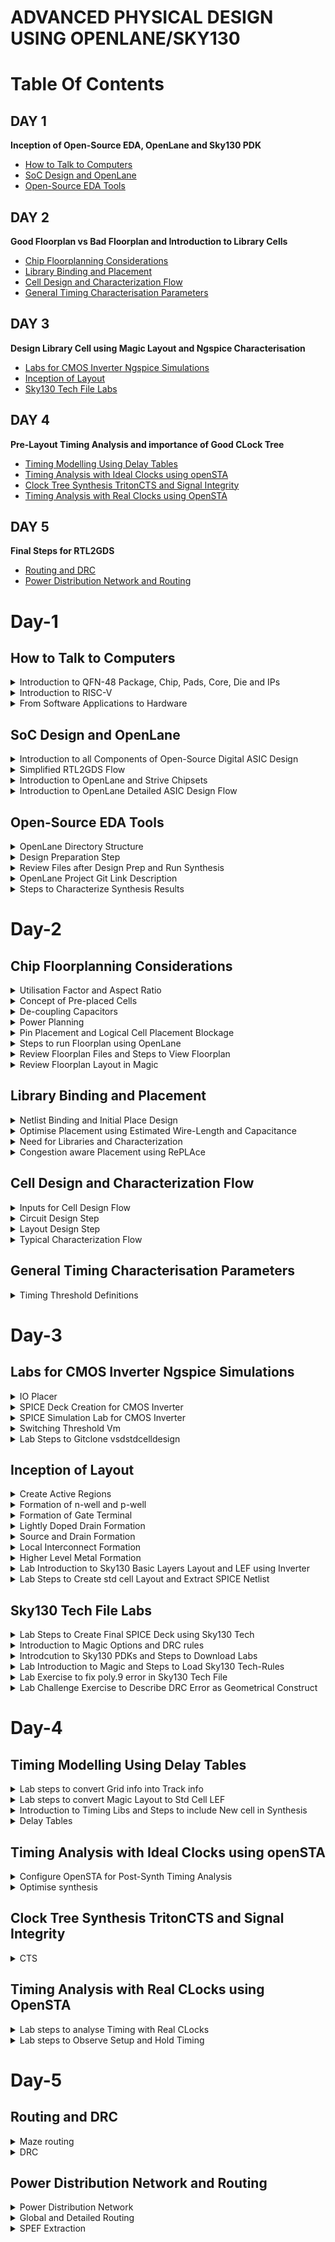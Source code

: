 # ADVANCED PHYSICAL DESIGN USING OPENLANE/SKY130
# Table Of Contents
## DAY 1
**Inception of Open-Source EDA, OpenLane and Sky130 PDK**
+ [How to Talk to Computers](#how-to-talk-to-computers)
+ [SoC Design and OpenLane](#soc-design-and-openlane)
+ [Open-Source EDA Tools](#open-source-eda-tools)
  
## DAY 2
**Good Floorplan vs Bad Floorplan and Introduction to Library Cells**
+ [Chip Floorplanning Considerations](#chip-floorplanning-considerations)
+ [Library Binding and Placement](#library-binding-and-placement)
+ [Cell Design and Characterization Flow](#cell-design-and-characterization-flow)
+ [General Timing Characterisation Parameters](#general-timing-characterisation-parameters)

## DAY 3
**Design Library Cell using Magic Layout and Ngspice Characterisation**
+ [Labs for CMOS Inverter Ngspice Simulations](#labs-for-cmos-inverter-ngspice-simulations)
+ [Inception of Layout](#inception-of-layout)
+ [Sky130 Tech File Labs](#sky130-tech-file-labs)
  
## DAY 4
**Pre-Layout Timing Analysis and importance of Good CLock Tree**
+ [Timing Modelling Using Delay Tables](timing-modelling-using-delay-tables)
+ [Timing Analysis with Ideal Clocks using openSTA](#timing-analysis-with-ideal-clocks-using-opensta)
+ [Clock Tree Synthesis TritonCTS and Signal Integrity](#clock-tree-synthesis-tritoncts-and-signal-integrity)
+ [Timing Analysis with Real Clocks using OpenSTA](#timing-analysis-with-real-clocks-using-opensta)

## DAY 5
**Final Steps for RTL2GDS**
+ [Routing and DRC](#routing-and-drc)
+ [Power Distribution Network and Routing](#power-distribution-network-and-routing)

# Day-1
## How to Talk to Computers
<details>
<summary> Introduction to QFN-48 Package, Chip, Pads, Core, Die and IPs </summary>  

**Arduino Board**
+ An Arduino board is a microcontroller-based development platform that allows you to create and prototype a wide range of electronics projects.
<p align='center'>

  ![image](https://github.com/KushalR17/pes_pd/assets/142383052/1c0e7e3d-90f0-42e3-9fc9-0c2d4ecb4f1e)

</p>
<p align="center">
  Fig 1. Typical Design of Arduino Board
</p>

**QFN-48 Package**
+ QFN-48 stands for **Quad Flat No-Leads 48**, which is a type of surface-mount integrated circuit (IC) package.
+ QFN packages are commonly used in electronics to house integrated circuits, microcontrollers, and other semiconductor devices.
+ The **48** in QFN-48 refers to the number of pins or leads on the package.
<p align="center">

![image](https://github.com/KushalR17/pes_pd/assets/142383052/08e39536-60d6-478f-8aac-864e1fe28f05)

</p>
<p align="center">
  Fig 2. QFN-48 Package
</p>

**Chip**
+ In electronics and technology, a **chip** typically refers to a semiconductor device, which is a small piece of silicon that contains integrated circuits.
+ These chips can be microprocessors, memory chips, sensors, or other electronic components. For example, a microprocessor chip is the **brain** of a computer.

<p align="center">

  
![image](https://github.com/KushalR17/pes_pd/assets/142383052/2c806a74-5f78-4601-a197-ea3556e61aa8)

</p>
<p align="center">
  Fig 3. Chip
</p>

**Pads**
+ They refer to the areas on the chip's surface where electrical connections can be made.
+ These pads are typically metalized areas with a specific pattern that allows for the attachment of wires, leads, or other components to create electrical connections.
+ Pads serve as the interface between the internal circuitry of the chip and the external world, such as a printed circuit board (PCB) or other devices.

**Die**
+ It refers to a small, usually rectangular, piece of a semiconductor wafer that contains a single integrated circuit (IC) or microchip.
+ During the manufacturing process, multiple ICs are fabricated on a single semiconductor wafer, and each individual IC is referred to as a "die."
+ After manufacturing, these dies are typically cut from the wafer and then packaged into separate integrated circuits for use in electronic devices.

**Core**
+ It refers to a processing unit within the chip that can independently execute instructions and perform computations.
+ These cores are often referred to as **CPU cores**.
+  A chip may contain one or multiple CPU cores, each capable of running its own set of instructions and performing tasks concurrently.
+  The presence of multiple cores on a single chip is known as **multi-core processing**.

<p align="center">
 
  ![kus](https://github.com/KushalR17/pes_pd/assets/142383052/aacb4f53-6afe-496b-b04e-3f6ba8329a0b)

</p>
<p align="center">
  Fig 4. Sample RISC-V SoC
</p>

**IPs**
+ It stands for **Intellectual Property** or **IP blocks**.
+ These are pre-designed and pre-verified functional blocks or components that are often licensed or acquired from third-party companies and integrated into a chip's design.
+ IPs help semiconductor companies save time and resources by incorporating well-tested and specialized functionality into their chips, rather than designing everything from scratch.

**Foundry**
+ It refers to a specialized manufacturing facility that produces semiconductor devices, integrated circuits (ICs), and other microelectronic components on behalf of other companies.
+ These facilities are also commonly known as semiconductor fabrication plants or fabs.

**Macros**
+ They refer to pre-designed and pre-verified blocks of logic or functional circuits that are often used for specific tasks within a chip's design.
+ Macros are similar to Intellectual Property (IP) blocks but are typically larger and more complex.
+ They are used to provide standardized, reusable, and well-optimized functionality within a chip.

</details>

<details>
<summary> Introduction to RISC-V </summary> 

**ISA (Instruction Set Architecture)**
+ ISA defines the interface between a computer's hardware and its software, specifically how the processor and its components interact with the software instructions that drive the execution of tasks.

**RISC-V (Reduced Instruction Set Computing - Five)**
+ It is an open-source Instruction Set Architecture (ISA) that has gained significant attention and adoption in the world of computer architecture and semiconductor design.
+ RISC architectures simplify the instruction set by focusing on a smaller set of instructions, each of which can be executed in a single clock cycle. This approach usually leads to faster execution of individual instructions. 

<p align="center">

  ![image](https://github.com/KushalR17/pes_pd/assets/142383052/a133c1a5-759e-4eb4-8a50-b3d67043fdd5)

</p>
<p align="center">
  Fig 5. Design Flow
</p>
</details>

<details>
<summary> From Software Applications to Hardware </summary>  

1. **Apps:** Application software, often referred to simply as **applications** or **apps**, is a type of computer software that is designed to perform specific tasks or functions for end-users.
2. **System software:** System software refers to a category of computer software that acts as an intermediary between the hardware components of a computer system and the user-facing application software. It provides essential services, manages hardware resources, and enables the execution of application programs. System software plays a critical role in maintaining the overall functionality, security, and performance of a computer system.'
3. **Operating System:** The operating system is a fundamental piece of software that manages hardware resources and provides various services for both users and application programs. It controls tasks such as memory management, process scheduling, file system management, and user interface interaction. Examples of operating systems include Microsoft Windows, macOS, Linux, and Android.
4. **Compiler:** A compiler is a type of software tool that translates high-level programming code written by developers into assembly-level language.
5. **Assembler:** An assembler is a software tool that translates assembly language code into machine code or binary code that can be directly executed by a computer's processor.
6. **RTL:** RTL serves as an abstraction level in the design process that represents the behavior of a digital circuit in terms of registers and the operations that transfer data between them.
7. **Hardware:** Hardware refers to the physical components of a computer system or any electronic device. It encompasses all the tangible parts that make up a computing or electronic device and enable it to perform various tasks.

</details>

## SoC Design and OpenLane
<details>
<summary> Introduction to all Components of Open-Source Digital ASIC Design </summary>  

**PDK**
+ It stands for **Process Design Kit**.
+  It is a collection of files, models, documentation, and tools that are provided by semiconductor foundries to assist integrated circuit (IC) designers in creating and verifying their designs for a specific semiconductor manufacturing process.
+  PDKs are essential for the design and development of semiconductor chips because they provide the necessary information and resources for designers to create circuits that are compatible with the foundry's fabrication process.

**EDA Tools**
+ EDA (Electronic Design Automation) tools are a set of software applications and tools used by electronics engineers and integrated circuit (IC) designers to design, simulate, verify, and analyze electronic circuits and systems.
+ These tools are essential for designing complex electronic devices, ranging from simple integrated circuits to advanced microprocessors and systems-on-chip (SoCs).
<p align="center">

  ![image](https://github.com/KushalR17/pes_pd/assets/142383052/30e72250-326b-441e-8343-e065cf671534)

</p>

**130nm**
+ It refers to a semiconductor manufacturing process technology node, which represents the minimum feature size or transistor gate length in that technology.
+ In semiconductor manufacturing, the feature size is a critical metric because it determines the size and performance characteristics of the transistors and other components that make up integrated circuits (ICs).

</details>

<details>
<summary> Simplified RTL2GDS Flow </summary>

**RTL to GDSII**
<p align="center">

  ![image](https://github.com/KushalR17/pes_pd/assets/142383052/aea3f8af-2dc9-4381-b9a4-4fb0c97828b9)

</p>
<p align="center">
  Fig 1. Simplified RTL to GDS FLow
</p>

+ **Synthesis**
  -  It refers to the process of converting a high-level hardware description into a gate-level representation that can be implemented on a specific hardware technology or semiconductor manufacturing process.
 
+ **Floor and Power Planning**
  - **Chip floor planning** is the process of partitioning the chip die between different system building blocks and place the I/O pads.
  - **Macro floor planning**, also known as block-level floor planning, is a specific aspect of chip floor planning that focuses on the arrangement and organization of large functional blocks or macros within an integrated circuit (IC) design. 
  - **Power planning** also known as power distribution network (PDN) design, focuses on the distribution and management of power and ground connections within the chip. It ensures that all components receive stable power supplies and that power is efficiently distributed throughout the chip.
 
+ **Placment**
  - It refers to the process of determining the physical locations of individual components, such as logic gates, flip-flops, memory cells, and other elements, on the semiconductor die or chip.
  - **Global placement** involves determining approximate positions or locations for major functional blocks, macros, and components on the semiconductor die or chip.
  - **Detailed placement** also known as fine-grained placement, is a critical step in the physical design of integrated circuits (ICs) that follows global placement.
During the detailed placement phase, the positions of individual components, such as logic gates, flip-flops, and memory cells, are determined with high precision within the semiconductor die or chip.

+ **Clock Tree Synthesis**
  - It involves the generation and optimization of a hierarchical tree-like network of clock distribution that ensures synchronized clock signals are delivered efficiently to all flip-flops and other clocked elements within the chip.
  - The primary objectives of clock tree synthesis are to minimize clock skew, reduce clock routing congestion, and meet strict timing requirements.

+ **Routing**
  - It is responsible for establishing the electrical connections (wires or metal traces) that allow signals to flow between different parts of the chip.
  - **Global routing**, also known as channel routing, is the first phase of routing. It determines the general paths for wires that connect different components or blocks on the chip. Global routers aim to minimize the total wirelength while adhering to design rules and constraints.
  - Once the general paths are defined in global routing, detailed routing comes next.
  - **Detailed routing** focuses on individual nets (connections) and determines the specific paths and wires that connect the pins of components or gates. It also resolves any conflicts or overlaps between wires.

+ **Sign-Off**
  - It signifies the point at which a specific design step or aspect has been completed, reviewed, and verified to meet certain criteria or standards.
  - **Physical Verification** sign-off phase covers a range of physical design verification checks, including DRC, LVS, and other manufacturing-oriented checks. It ensures that the design is ready for manufacturing and fabrication.
  - **Timing verification** sign-off specifically focuses on verifying that the chip meets the required timing constraints, such as setup and hold times, clock-to-q delays, and maximum clock frequency. This involves detailed timing analysis and simulation to ensure that the design operates correctly at the specified clock frequencies.
</details>

<details>
<summary> Introduction to OpenLane and Strive Chipsets </summary>

+ **OpenLane**
  - OpenLANE is an opensource tool or flow used for opensource tape-outs.
  - The OpenLANE flow comprises a variety of tools such as Yosys, ABC, OpenSTA, Fault, OpenROAD app, Netgen and Magic which are used to harden chips and macros, i.e. generate final GDSII from the design RTL. The primary goal of OpenLANE is to produce clean GDSII with no human intervention.
  -  OpenLANE has been tuned to function for the Google-Skywater130 Opensource Process Design Kit.

+ **Strive Chipsets**
<p align="center">

  ![image](https://github.com/KushalR17/pes_pd/assets/142383052/e298e352-9ee8-497f-99c6-dafd88a75723)

</p>
<p align="center">
  Fig 2. Strive SoC Family
</p>

</details>

<details>
<summary> Introduction to OpenLane Detailed ASIC Design Flow </summary>


<p align="center">

</p>

<p align="center">
  Fig 3. OpenLane ASIC Flow
</p>

+ **OpenLane Regression Testing**
 - Regression testing in the context of OpenLane refers to the process of running a set of predefined test cases or scripts on the OpenLane design automation framework to ensure that recent changes or updates to the framework have not introduced new bugs or regressions.

+ **Design for Test(DFT)**
  - Scan Insertion
  - Automatic Test Pattern Generation(ATPG)
  - Test Patterns Compaction
  - Fault Coverage
  - Fault Simulation
  
+ **Physical Implementation** (automated PnR(Place and Route)) (OpenRoad)
  - Floor/Power Planning
  - End Decoupling Capacitors and Tap cells insertion
  - Placement : Global and Detailed
  - Post placmnet optimisation
  - Clock Tree synthesis
  - Routing : Global and Detailed

 + **Logic Equivalence Check** (yosys)
   - Everytime the netlist is modified, verification must be performed.
   - LEC is used to formally confirm that the function did not change after modifying the netlist.
  
+ **Dealing with antenna rules violations**
  - When a metal wire segment is fabricated, it can act as an antenna.
  - Reactive ion etching causes charge to accumulate on the wire.
  - Transistor gates can be damaged during fabrication.
  - Two solutions:
    + Bridging attaches a higher layer intermediary.
    + Add antenna diode cell to leak away charges.
  - We took a preventive approach:
    + Add a fake antenna diode next to every cell input after placement.
    + Run the antenna check(**Magic**) on the routed layout
    + If the checker reports a violation on the cell input pin, replace the fake diode cell by a real one.
   
+ **Static Timing Analysis**
  - Static Timing Analysis (STA) is a critical step in the design and verification of integrated circuits (ICs) and other digital systems.
  - It is used to ensure that a digital design meets its required timing constraints and operates correctly within a given clock frequency.
  - STA is performed during the physical design phase of chip development and is crucial for assessing and optimizing the performance and reliability of digital systems.
 
+ **Physical Verification**
  - **LVS (Layout vs Schematic)** is a process that ensures that the physical layout of a chip or circuit matches its intended logical or schematic representation.
  - **DRC (Design Rules Checking)** is a process that ensures that the layout of a chip or circuit adheres to the specific design rules and constraints defined by the semiconductor manufacturing process. 
  - **Magic** is used for design rules checking and SPICE extraction from Layout.
  - **Magic** and **Netgen** are used for LVS

</details>

## Open-Source EDA Tools
<details>
<summary> OpenLane Directory Structure </summary>

+ PDK used in this workshop is Skywater 130nm PDK and OpenLane is built around this PDK.
<p align="center">'

  ![image](https://github.com/KushalR17/pes_pd/assets/142383052/9fcb8945-bdde-424b-9647-2ee7b970593d)

</p>
<p align="center">
  Fig 1.
</p>

+ **skywater-pdk** contains all the PDK related files.
+ **open_pdks** contains all the scripts and files that convert these foundry level PDKS to be compatible with the open-source EDA tools
+ **sky130A** is made compatible with our open-source environment.

<p align="center">

  ![image](https://github.com/KushalR17/pes_pd/assets/142383052/94356872-5afe-4877-b5d5-55ab46f0100b)

</p>
<p align="center">
  Fig 2.
</p>

+ **libs.ref** seems specific to technology.
+ **libs.tech** seems specific to the tool.

<p align="center">

  ![image](https://github.com/KushalR17/pes_pd/assets/142383052/4158a23b-56b9-400b-8010-f4f750e1524f)

</p>
<p align="center">
  Fig 3.
</p>

+ **sky130_fd_sc_hd** has all the technology files.
</details>

<details>
<summary> Design Preparation Step </summary>

+ To invoke OpenLane

<p align="center">

  ![image](https://github.com/KushalR17/pes_pd/assets/142383052/a37b2c5d-b782-4085-b000-f401ed60296b)

</p>
<p align="center">
  Fig 4.
</p>

+ Under **Designs** folder, we are going to use **picorv32a**.
+ **src** files contains verilog and sdc file.
<p align="center">

  ![image](https://github.com/KushalR17/pes_pd/assets/142383052/8ee769de-7b78-49ee-943c-dd6d2c77b578)

</p>
<p align="center">
  Fig 5.
</p>

+ `less config.tcl`

<p align="center">

  ![image](https://github.com/KushalR17/pes_pd/assets/142383052/3cbaa2b6-1f6f-47f8-8c70-8005efea9c7d)

</p>
<p align="center">
Fig 6.
</p>

+ We are going to prepare the design.
+ `prep -design picorv32a`.
<p align="center">

  ![image](https://github.com/KushalR17/pes_pd/assets/142383052/4064f927-865d-4b57-ad1c-713fa5c47cf4)

</p>
<p align="center">
  Fig 7.
</p>
</details>

<details>
<summary> Review Files after Design Prep and Run Synthesis </summary>

<p align="center">

  ![image](https://github.com/KushalR17/pes_pd/assets/142383052/0e4b6b2d-9373-4024-968f-64ab5b3ba5b8)

</p>
<p align="center">
  Fig 8.
</p>

<p align="center">

  ![image](https://github.com/KushalR17/pes_pd/assets/142383052/4231df97-d912-4e2a-8b49-c97e2781cd8b)

</p>
<p align="center">
  Fig 9.
</p>

<p align="center">

  ![image](https://github.com/KushalR17/pes_pd/assets/142383052/f99fd36a-3e88-45c8-853b-3ad569b7db63)

</p>
<p align="center">
  Fig 10.
</p>

+ `%run_synthesis`

<p align="center">

  ![image](https://github.com/KushalR17/pes_pd/assets/142383052/04f2cfe7-61cc-4406-baed-9f589e005ea2)

</p>
<p align="center">
  Fig 11.
</p>

</details>

<details>
<summary> OpenLane Project Git Link Description </summary>  

+ To know more about openlane

https://github.com/efabless/openlane2

</details>

<details>
<summary> Steps to Characterize Synthesis Results </summary>

+ To calculate the clock ratio, we need
  - the number of D Flipflops = 1613
  - the number of cells = 14876
+ The clock ratio is dff/cells = 0.108
<p align="center">

  ![image](https://github.com/KushalR17/pes_pd/assets/142383052/1d982d90-182e-4ea9-8d24-17d96531ab3a)

</p>
<p align="center">
  Fig 12.
</p>

+ To view the synthesised netlist

`less picorv32a.synthesis.v`

<p align="center">

  ![image](https://github.com/KushalR17/pes_pd/assets/142383052/fb10339d-de96-46d0-a600-cfa6fe33b33b)

</p>
<p align="center">
  Fig 13.
</p>

+ To view the actual statistical synthesis report

`less 1-yosys_4.stat.rpt`
<p align="center">

  ![image](https://github.com/KushalR17/pes_pd/assets/142383052/f0f67798-d3f0-4387-846c-ba2a974fc0ce)

</p>
<p align="center">
  Fig 14.
</p>

</details>

# Day-2
## Chip Floorplanning Considerations
<details>
<summary> Utilisation Factor and Aspect Ratio </summary>

+ Begin with a netlist.
+ Convert the symbols into physical dimensions.
+ Calculate the area occupied by the netlist on a silicon wafer.
+ Place all the logical cells inside the core.
+ If all the logical cells occupy the complete area of the area, then the utilisation is 100%.
+ We can calculate the utilisation factor and the aspect ratio by the formulae given below:

<p align="center">

  ![image](https://github.com/KushalR17/pes_pd/assets/142383052/e55cecc2-a4a6-4b77-9412-022d4422b31e)

</p>
<p align="center">
  Fig 1. Formulae
</p>

</details>

<details>
<summary> Concept of Pre-placed Cells </summary>

+ Consider a combinational logic which is converted into netlist
<p align="center">

  ![image](https://github.com/KushalR17/pes_pd/assets/142383052/baccad09-23fb-4eb0-8b7b-129243b358d9)

</p>
<p align="center">
  Fig 2.
</p>

+ Cut the circuit into two parts and separate them out.
<p align="center">

  ![image](https://github.com/KushalR17/pes_pd/assets/142383052/ee0dda8f-5776-41af-9956-0683b59dfe33)

</p>
<p align="center">
  Fig 3.
</p>

+ Extend the IO pins
<p align="center">

  ![image](https://github.com/KushalR17/pes_pd/assets/142383052/cff3d747-4dfb-4980-b37b-ea867cbf0b95)

</p>
<p align="center">
  Fig 4.
</p>

+ Black box the boxes
<p align="center">

  ![image](https://github.com/KushalR17/pes_pd/assets/142383052/b775e86e-58b3-4c5a-ac7d-5da36d0d9315)

</p>
<p align="center">
  Fig 5.
</p>

+ Separate the black boxes as two different IPs or modules
<p align="center">

  ![image](https://github.com/KushalR17/pes_pd/assets/142383052/106e7f00-4a08-4df0-9797-f2a1f3a64121)

</p>
<p align="center">
  Fig 6.
</p>

+ The arrangement of these IPs in the chip is referred as **Floorplanning**.
+ These IPs/blocks have user-defined locations and hence are placed in the cell before automated placement-and-routing and are called as **pre-placed-cells**.
+ Automated placement and routing tools place the remaining logical cells in the design onto the chip.
</details>

<details>
<summary> De-coupling Capacitors </summary>  

+ Define locations for pre-placed cells.
+ Surround the cells with de-coupling capacitors.
+ Decoupling capacitors, also known as bypass capacitors or noise-reduction capacitors, are electronic components used in electronic circuits to stabilize and improve the performance of integrated circuits (ICs) and other semiconductor devices.
+ They are a vital part of circuit design, especially in digital and mixed-signal electronics.
+ When a circuit is powered, especially in digital circuits where there are rapid transitions between logic states, the current demand can change rapidly. Decoupling capacitors are placed close to the power pins of ICs, such as microcontrollers or processors, to counteract these rapid changes.

<p align="center">

  ![image](https://github.com/KushalR17/pes_pd/assets/142383052/fe600405-850a-4591-9ada-d8fc45da4f02)

<p align="center">
  Fig 7.
</p>

</details>

<details>
<summary> Power Planning </summary>  
+ Power planning refers to the process of strategically managing and distributing electrical power within a circuit or system to ensure reliable and efficient operation.
+ Effective power planning is essential in modern electronics to meet performance, power consumption, and thermal constraints. 

<p align="center">

  ![image](https://github.com/KushalR17/pes_pd/assets/142383052/2e7f047f-feeb-48e9-a557-de9e472aa7bf)

</p>
<p align="center">
  Fig 8.
</p>

</details>

<details>
<summary> Pin Placement and Logical Cell Placement Blockage </summary>

**Pin Placment**
+ Pin placement, also known as I/O (Input/Output) placement, is a crucial step in the physical design of an integrated circuit (IC).
+ It involves determining the locations and positions of input and output pins on the chip's package or die.
+ Proper pin placement is essential to ensure that the IC can interface with the external world effectively, meet performance requirements, and adhere to manufacturability constraints.

<p align="center">

  ![image](https://github.com/KushalR17/pes_pd/assets/142383052/44124330-19f7-41a7-8674-861325071cd1)

</p>
<p align="center">
  Fig 9. Circuit Example
</p>

<p align="center">

  ![image](https://github.com/KushalR17/pes_pd/assets/142383052/62376e58-47d5-4be9-a6a4-f4518d13e873)

</p>
<p align="center">
  Fig 10. Pin placement for the Circuit
</p>

**Logical Cell Placement Blockage**
+ Logical cell placement blockage, often referred to as blockage constraints or blockage regions, is a concept used in the physical design of integrated circuits (ICs).
+ Blockage constraints are used to restrict or reserve specific areas of the chip's layout for various purposes, such as accommodating specialized circuitry, ensuring signal integrity, or meeting manufacturing requirements.

<p align="center">

  ![image](https://github.com/KushalR17/pes_pd/assets/142383052/46400557-1a18-4627-b2a1-d1db190950b9)

</p>
<p align="center">
  Fig 11. Logical Cell Placement Blockage for the Circuit
</p>

</details>

<details>
<summary> Steps to run Floorplan using OpenLane </summary>

+ `less floorplan.tcl`
<p align="center">

  ![image](https://github.com/KushalR17/pes_pd/assets/142383052/b2e68ff8-dc36-40e8-88aa-59e1dfc65995)

</p>
<p align="center">
  Fig 12.
</p>

+ `less config.tcl`
<p align="center">

  ![image](https://github.com/KushalR17/pes_pd/assets/142383052/cb12d842-91fb-4c9d-9619-ff04aa24348d)

</p>
<p align="center">
  Fig 13.
</p>

+ `%run_floorplan`
<p align="center">

  ![image](https://github.com/KushalR17/pes_pd/assets/142383052/4b38a36e-9fbb-400b-9fa9-f074c5d969ca)

</p>
<p align="center">
  Fig 14.
</p>

</details>

<details>
<summary> Review Floorplan Files and Steps to View Floorplan </summary>

<p align="center">

  ![image](https://github.com/KushalR17/pes_pd/assets/142383052/20f2f581-b88a-4b90-bac2-4e7dd7da80a7)

</p>
<p align="center">
  Fig 15.
</p>

<p align="center">

  ![image](https://github.com/KushalR17/pes_pd/assets/142383052/8684bde6-69fb-4b97-80a2-c8279ac2fe90)

</p>
<p align="center">
  Fig 16.
</p>

<p align="center">

</p>
<p align="center">
  Fig 17.
</p>

<p align="center">

</p>
<p align="center">
  Fig 18.
</p>

</details>

<details>
<summary> Review Floorplan Layout in Magic </summary>
  
 `magic -T /home/vsduser/Desktop/work/tools/openlane_working_dir/pdks/sky130A/libs.tech/magic/sky130A.tech lef read ../../tmp/merged.lef def read picorv32a.floorplan.def &`

<p align="center">

  ![image](https://github.com/KushalR17/pes_pd/assets/142383052/2b5ba0f9-ac9a-40ff-ac2e-29c07cc60666)

</p>
<p align="center">
  Fig 19.
</p>

+ When viewed the horizontal metal layer
<p align="center">

  ![image](https://github.com/KushalR17/pes_pd/assets/142383052/649e0a80-cdce-4e7f-8451-482a32fe27d0)

</p>
<p align="center">
  Fig 20.
</p>

+ When viewed the vertical metal layer
<p align="center">

  ![image](https://github.com/KushalR17/pes_pd/assets/142383052/9e34f3d2-3bf0-4058-a078-5a5051a0e30a)

</p>
<p align="center">
  Fig 21.
</p>

</details>

## Library Binding and Placement
<details>
<summary> Netlist Binding and Initial Place Design </summary>

**Netlist Binding**
+ Netlist binding is a crucial step in the process of transforming a high-level design description into a representation that can be physically implemented on a chip or printed circuit board (PCB).
+ This step involves associating the logical components and connections described in the netlist with physical components, such as gates, flip-flops, and interconnections, that will be used in the actual implementation.

<p align="center">

  ![image](https://github.com/KushalR17/pes_pd/assets/142383052/d4c35a82-1990-42aa-a659-811b050f2908)

</p>
<p align="center">
  Fig 1.
</p>

</details>

<details>
<summary> Optimise Placement using Estimated Wire-Length and Capacitance </summary>

+ We need to estimate the wire length and capacitance, and based on that insert repeaters.

<p align="center">

  ![image](https://github.com/KushalR17/pes_pd/assets/142383052/efb51e8e-e69e-4c6c-b35d-19802cad473a)

</p>
<p align="center">
  Fig 2.
</p>

</details>

<details>
<summary> Need for Libraries and Characterization </summary>

**Library Characterisation**
+ Library characterization is the process of creating a comprehensive and accurate characterization model for a library of standard cells.
+ These standard cells serve as the fundamental building blocks for designing digital circuits.
+ The goal of library characterization is to provide designers with essential information about how these cells behave under various operating conditions, allowing for accurate timing analysis and optimization.

</details>

<details>
<summary> Congestion aware Placement using RePLAce </summary>

+ `%run_placement`
<p align="center">

  ![image](https://github.com/KushalR17/pes_pd/assets/142383052/48fa94a8-d34a-4ef5-a475-63b5d5c67733)

</p>
<p align="center">
  Fig 3.
</p>

+`magic -T /home/vsduser/Desktop/work/tools/openlane_working_dir/pdks/sky130A/libs.tech/magic/sky130A.tech lef read ../../tmp/merged.lef def read picorv32a.placement.def &`

<p align="center">

  ![image](https://github.com/KushalR17/pes_pd/assets/142383052/91586fa0-2a38-4818-9090-627fabc0ece2)

</p>
<p align="center">
Fig 4.
</p>

</details>

## Cell Design and Characterization Flow
<details>
<summary> Inputs for Cell Design Flow </summary> 

**Cell Design Flow**
<p align="center">

  ![image](https://github.com/KushalR17/pes_pd/assets/142383052/ce1c1239-9e3d-432a-ad17-7ce32ba2e795)

</p>
<p align="center">
  Fig 1.
</p>

**Inputs:**
+ PDKs (Process Design Kits):
- PDKs are essential resources provided by semiconductor foundries.
- They contain information about the fabrication process, including the available semiconductor technology, transistor models, and design rules.
- PDKs enable IC designers to create layouts and perform simulations that are compatible with the specific manufacturing process of the foundry.

+ DRC (Design Rule Checking) and LVS (Layout vs. Schematic) Rules:
- DRC rules are a set of guidelines that ensure that the physical layout of a chip adheres to the foundry's manufacturing process requirements.
- LVS rules ensure that the electrical characteristics of the layout match the intended schematic design.
- Both DRC and LVS checks are crucial for identifying and rectifying design errors and ensuring manufacturability and functionality.

+ SPICE Models:
- SPICE (Simulation Program with Integrated Circuit Emphasis) models are mathematical representations of electronic components (transistors, resistors, capacitors, etc.).
- They describe how these components behave electrically under different conditions.
- SPICE models are used for circuit simulation to analyze the performance of an IC design and predict its behavior.

+ Library:
- A library in IC design contains a collection of pre-designed, standardized components (e.g., logic gates, flip-flops, analog blocks) that can be used to build more complex circuits.
- Libraries save time and effort by providing readily available building blocks for designing ICs.
- Libraries often include SPICE models for each component, allowing for accurate simulation.

+ User-Defined Specifications:
- User-defined specifications are custom requirements and constraints set by the IC designer for a specific design project.
- These specifications can include performance goals (e.g., speed, power consumption), design constraints (e.g., area, power budget), and unique functionality requirements.
- User-defined specifications guide the entire IC design process, influencing choices made in terms of circuit design, layout, and simulation.

</details>

<details>
<summary> Circuit Design Step </summary>

+ Circuit design involves creating the logical and functional representation of digital or analog circuits using hardware description languages (HDLs) like Verilog or VHDL.
+ This step defines the behavior of the circuit without specifying its physical layout.
+ Key tasks include defining circuit functionality, specifying input and output behaviors, selecting components like logic gates or transistors, and optimizing for desired performance metrics.

</details>

<details>
<summary> Layout Design Step </summary>

+ Layout design is the process of creating the physical arrangement of components, such as transistors, interconnections, and metal layers, on the silicon substrate to implement the circuit designed in the previous step.
+ Layout designers adhere to design rules and guidelines specific to the semiconductor process technology to ensure manufacturability.
+ Key tasks include transistor placement, routing of metal layers, ensuring signal integrity, and minimizing area while meeting performance requirements.

</details>

<details>
<summary> Typical Characterization Flow </summary>

+ Characterization involves the comprehensive evaluation and modeling of the circuit's behavior under various conditions, ensuring that it meets design specifications and performance goals.
+ This step generates timing models, power models, and other characterization data to describe how the circuit performs under different operating conditions (e.g., voltage, temperature, process variations).
+ Characterization data is crucial for accurate static timing analysis, power estimation, and integration of the circuit into larger designs.

</details>

## General Timing Characterisation Parameters
<details>
<summary> Timing Threshold Definitions </summary>

<p align="center">

  ![image](https://github.com/KushalR17/pes_pd/assets/142383052/4f6cd002-7fa1-40b8-bcd3-8d92baf29b73)

</p>
<p align="center">
  Fig 1.
</p>

<p align="center">

  ![image](https://github.com/KushalR17/pes_pd/assets/142383052/ca2858c2-a079-4007-b18a-a38687ae9e17)

</p>
<p align="center">
  Fig 2.
</p>

**Slew Low Rise Threshold (slew_low_rise_thr):**
+ This parameter defines the minimum input signal slope (rate of change) required to trigger a rising transition in the output signal.
+ It helps characterize how fast an input signal must rise to initiate a change in the output signal from low to high.

**Slew High Rise Threshold (slew_high_rise_thr):**
+ Similar to the slew_low_rise_thr, this parameter defines the minimum input signal slope required to trigger a rising transition in the output signal, but for signals that are already at a high logic level.

**Slew Low Fall Threshold (slew_low_fall_thr):**
+ This parameter defines the minimum input signal slope required to trigger a falling transition in the output signal.
+ It specifies how fast an input signal must fall to initiate a change in the output signal from high to low.

**Slew High Fall Threshold (slew_high_fall_thr):**
+ Like the slew_low_fall_thr, this parameter defines the minimum input signal slope required to trigger a falling transition in the output signal, but for signals that are already at a high logic level.

**Input Rise Threshold (in_rise_thr):**
+ This parameter represents the threshold voltage level at which an input signal is considered to be transitioning from low to high.
+ It is essential for accurate timing analysis and helps determine when inputs trigger changes in the circuit.

**Input Fall Threshold (in_fall_thr):**
+ Similar to in_rise_thr, this parameter represents the threshold voltage level at which an input signal is considered to be transitioning from high to low.

**Output Rise Threshold (out_rise_thr):**
+ This parameter defines the threshold voltage level at which an output signal is considered to be transitioning from low to high.
+ It is used to specify the timing behavior of the circuit's outputs.

**Output Fall Threshold (out_fall_thr):**
+ Similar to out_rise_thr, this parameter defines the threshold voltage level at which an output signal is considered to be transitioning from high to low.

</details>

# Day-3
## Labs for CMOS Inverter Ngspice Simulations
<details>
<summary> IO Placer </summary>

+ In order to change the distance between the IO pins:

  ` % set ::env(FP_IO_MODE) 2`
  `% run_floorplan`

<p align="center">

  ![image](https://github.com/KushalR17/pes_pd/assets/142383052/9480fe02-911e-413d-897d-67a728eab2f5)

</p>
<p align="center">
  Fig 1.
</p>

+ We can see that they are no more equidistant.

</details>

<details>
<summary> SPICE Deck Creation for CMOS Inverter </summary> 

**SPICE Deck**
+ Component connectivity
+ Component values
+ Identify nodes
+ Name nodes

<p align="center">

  ![image](https://github.com/KushalR17/pes_pd/assets/142383052/df0c31fd-78b2-431b-8486-8a5414d31513)

</p>
<p align="center">
  Fig 2.
</p>

CMOS_INVERTER.cir
```
*** MODEL DESCRIPTIONS ***
*** NETLIST DESCRIPTION ***
M1 out in vdd vdd pmos W=0.375u L=0.25u
M2 out in 0 0 nmos W=0.375u L=0.25u

cload out 0 10f

Vdd vdd 0 2.5
Vin in 0 2.5
*** SIMULATION Commands ***

.op
.dc Vin 0 2.5 0.05
*** include tsmc_025um_model.mod ***
.LIB "tsmc_025um_models.mod" CMOS_MODELS
.end
```

</details>

<details>
<summary> SPICE Simulation Lab for CMOS Inverter </summary>

+ Simulation steps
 - `cd <folder where the .cir file is present>`
 - `source CMOS_INVERTER.cir`
 - `run`
 - `setplot`
 - `dc1`
 - `display`
 - `plot out vs in`

<p align="center">

  ![image](https://github.com/KushalR17/pes_pd/assets/142383052/9ecc0c02-3165-4b54-837a-1d888b660383)

</p>
<p align="center">
Fig 3.
</p>

+ The output should be symmetric ie., the threshold voltage should be at vdd/2.
+ If it isnt, try to increase the PMOS width and run the simulation again.

</details>

<details>
<summary> Switching Threshold Vm </summary>

+ CMOS as a circuit itself is a very **Robust** device.
+ **Switching threshold** defines the robustness of CMOS.
+ **Vm** is the point where Vin=Vout.

</details>

<details>
<summary> Lab Steps to Gitclone vsdstdcelldesign </summary>

+ `git clone https://github.com/nickson-jose/vsdstdcelldesign.git`

<p align="center">

  ![image](https://github.com/KushalR17/pes_pd/assets/142383052/4d96e5a0-4346-44d4-aa2b-5dc4a91939ea)

</p>
<p align="center">
  Fig 4.
</p>

+ ` cp sky130A.tech /home/vsduser/Desktop/work/tools/openlane_working_dir/openlane/vsdstdcelldesign`

<p align="center">

  ![image](https://github.com/KushalR17/pes_pd/assets/142383052/4b81f536-dbfb-4354-b3aa-a37ee113daf8)

</p>
<p align="center">
  Fig 5.
</p>

+ We can see that the tech file is added.

<p align="center">

  ![image](https://github.com/KushalR17/pes_pd/assets/142383052/4345b957-97ce-40f9-85e6-540e2dd4aa24)

</p>
<p align="center">
Fig 6.
</p>

</details>

## Inception of Layout
<details>
<summary> Create Active Regions </summary>

+ Fabrication of CMOS is a 16 Mask process.

**Selecting the Substrate**
+ We go for a p-type substrate with
  - resistivity around : 5-50 ohm
  - doping level : 10^15 cm^-3
  - orientation : 100

**Creating Active region for transistors**

+ Grow a layer of SiO2(~40nm) on Psub.
+ Deposit a layer of ~80nm Si3N4 on SiO2.
+ Deposit 1um layer of photoresist(used to define regions).
+ Photolithography.
+ Etch out Si3N4 and SiO2 using a suitable solvent.
+ Place the obtained structure in oxidation furnace due to which field oxide is grown.This process is called LOCOS ( Local oxidation of silicon).
+ Etch out Si3N4 using hot phosphoric acid.

</details>

<details>
<summary> Formation of n-well and p-well </summary>

+ Deposit a layer of photoresist.
+ Apply mask to cover NMOS.
+ Expose to UV light, wash away the area which is exposed and remove mask.
+ Deposit Boron using ion implementation at an energy of 200keV.
+ Repeat the same steps for other half using phosphorous at an energy of 400keV.
+ Wells have been created but the depth is low, hence subject it to high temperature furnace which increases the well depth.

</details>

<details>
<summary> Formation of Gate Terminal </summary>
  
+ Deposit a layer of photoresist.
+ Apply mask to cover NMOS.
+ Expose to UV light, wash away the area which is exposed and remove mask.
+ Deposit Boron using ion implementation at an energy of 200keV cause we need boron at the surface.
+ Repeat the same steps for other half using arsenic.
+ Original oxide etched/stripped using hydroflouric solution.
+ Then re-grown again to give high quality oxide (~10nm thin).
+ Deposit ~0.4um polysilicon layer.
+ Dope N-type (phosphorous/ arsenic) ion implants for low gate resistance.
+ Deposit a layer of photoresist and repeat the same steps till removing the mask.

</details>

<details>
<summary> Lightly Doped Drain Formation </summary>

+ The doping profile near n-well is P+, P-, N.
+ Near p-well is N+, N-, P.
+ 2 reasons to do this:
  - hot electron effect
  - short cahnnel effect
+ On the surface of SiO2, near N-well, deposit a layer of photoresist, and mask it.
+ Expose to UV light, wash away the area which is exposed and remove mask.
+ Apply phosphorous to form N- implant on p-well.
+ Similarly do it on the other half, but apply boron to form P- implant on n-well.
+ LDD needs to be protected, hence deposit 0.1um thick SiO2 on full structure and etch out using plasma anisotropic etching.
+ This results in the formation of side-wall spacers.

</details>

<details>
<summary> Source and Drain Formation </summary>

+ On the surface of SiO2, near N-well, deposit a layer of photoresist, and mask it.
+ Expose to UV light, wash away the area which is exposed and remove mask.
+ Deposit arsenic at 75KeV that forms an N+ implant on Pwell.
+ Similarly do it on the other half, but apply boron to form P+ implant on n-well.
+ Subject it to high temperature furnace that results in required thickness of N+,P+,N-,P- implants.

</details>

<details>
<summary> Local Interconnect Formation </summary>

+ Etch thin SiO2 oxide in HF solution.
+ Deposit Titanium of wafer surface using sputtering.
+ Wafer heated at 650-700 degree celsius in N2 ambient for 60 sec.
+ Results in low resistant TiSi2.
+ At the other places, TiN is formed which is used only for local communication.
+ TiN is etched off using RCA cleaning.

</details>

<details>
<summary> Higher Level Metal Formation </summary>

+ Deposit 1um of SiO2 with phosphorous or boron (known as phosphoborosilicate glass) on wafer surface.
+ Use CMP (chemical mechanical polishing) technique for planarizing wafer surface.
+ TiN and blanket Tungsten layers are deposited and subjected to CMP.
+ An aluminum (Al) layer is added and subjected to photolithography and CMP.
+ Deposit a layer of Si3N4 that acts as dielectric to protect the chip.

<p align="center">

  ![image](https://github.com/KushalR17/pes_pd/assets/142383052/2791f88f-dc5c-42fc-8592-dfe8edef0e1f)

</p>

</details>

<detailS>
<summary> Lab Introduction to Sky130 Basic Layers Layout and LEF using Inverter </summary>

+ `magic -T sky130A.tech sky130_inv.mag &`

<p align="center">

  ![image](https://github.com/KushalR17/pes_pd/assets/142383052/24b3c73f-413d-41e7-b759-51c0e0a68d1e)

</p>
<p align="center">
Fig 7.
</p>

+ Click on the component and type `what` in the tkcon window.

<p align="center">

  ![image](https://github.com/KushalR17/pes_pd/assets/142383052/8d0d5749-a92d-4787-ba3a-e762a70b0273)

</p>
<p align="center">
Fig 8.
</p>

</detailS>

<details>
<summary> Lab Steps to Create std cell Layout and Extract SPICE Netlist </summary>

+ DRC errors in magic will be highlighted with white dotted lines.
<p align="center">

  ![image](https://github.com/KushalR17/pes_pd/assets/142383052/896b7dc4-7de4-49d6-88c6-6d4ff3d1d0c2)

</p>
<p align="center">
  Fig 9.
</p>

+ To identify DRC errors select `DRC find next error`.
+ It will be displayed on the tkcon window.

<p align="center">

  ![image](https://github.com/KushalR17/pes_pd/assets/142383052/34736e9e-bd53-49a3-8038-57330e28cf3f)

</p>
<p align="center">
  Fig 10.
</p>

+ Extracting to SPICE Command
  - `extract all`
  - `ext2spice cthresh 0 rthresh 0`
  - `ext2spice`
+ cthresh and rthresh are used to extract all parasatic capacitances.

<p align="center">

  ![image](https://github.com/KushalR17/pes_pd/assets/142383052/13b9c3ad-dc7c-4cd1-88a3-eaa70fb9b15a)

</p>
<p align="center">
  Fig 11.
</p>

+ We can see that the spice file is created in the folder.

<p align="center">

  ![image](https://github.com/KushalR17/pes_pd/assets/142383052/3164700c-8df8-474f-8e83-be13fe298755)

</p>
<p align="center">
  Fig 12.
</p>

+ Spice File

<p align="center">

  ![image](https://github.com/KushalR17/pes_pd/assets/142383052/ce12e687-903f-4990-b87b-4a75dbbd0502)

</p>
<p align="center">
Fig 13.
</p>

</details>

## Sky130 Tech File Labs
<details>
<summary> Lab Steps to Create Final SPICE Deck using Sky130 Tech </summary>

+ Grid size.
<p align="center">

  ![image](https://github.com/KushalR17/pes_pd/assets/142383052/8094c5ae-cfc7-45a1-8725-f037d4ad9a96)

</p>
<p align="center">
  Fig 1.
</p>

+ We modified the spice file.
<p align="center">

  ![image](https://github.com/KushalR17/pes_pd/assets/142383052/d3adeef3-4906-4915-a3c6-0bdb07ea7882)

</p>
<p align="center">
  Fig 2.
</p>

 - `ngspice sky130_inv.spice`
 - `plot y vs time a`

<p align="center">

  ![image](https://github.com/KushalR17/pes_pd/assets/142383052/4a096d23-607d-482e-a922-a85d52bbc6b1)

</p>
<p align="center">
  Fig 3.
</p>

</details>

<details>
<summary> Introduction to Magic Options and DRC rules </summary>
+ For reference : http://opencircuitdesign.com/magic/

**Magic**
+ Magic is a venerable VLSI layout tool, written in the 1980's at Berkeley by John Ousterhout, now famous primarily for writing the scripting interpreter language Tcl. 
+ Due largely in part to its liberal Berkeley open-source license, magic has remained popular with universities and small companies.
+ The open-source license has allowed VLSI engineers with a bent toward programming to implement clever ideas and help magic stay abreast of fabrication technology.
+ However, it is the well thought-out core algorithms which lend to magic the greatest part of its popularity.
+ Magic is widely cited as being the easiest tool to use for circuit layout, even for people who ultimately rely on commercial tools for their product design flow.

**DRC rules**
+ DRC (Design Rule Check) rules are a set of guidelines and constraints used in the field of semiconductor and integrated circuit (IC) design to ensure that the physical layout of a chip or circuit adheres to the manufacturing process's design rules.
+ These rules are essential for maintaining manufacturability and ensuring that the final ICs can be fabricated without defects.
+ The design rules used by Magic's design rule checker come entirely from the technology file.

</details>

<details>
<summary> Introdcution to Sky130 PDKs and Steps to Download Labs </summary>

**Sky130 PDK**
+ SKY130 is a mature 180nm-130nm hybrid technology developed by Cypress Semiconductor that has been used for many production parts.
+ SKY130 is now available as a foundry technology through SkyWater Technology Foundry.

+ `wget http://opencircuitdesign.com/open_pdks/archive/drc_tests.tgz`

<p align="center">

  ![image](https://github.com/KushalR17/pes_pd/assets/142383052/f8c4c0eb-e1f5-4f06-a3d6-630091d83b6e)

</p>
<p align="center">
  Fig 4.
</p>

</details>

<details>
<summary> Lab Introduction to Magic and Steps to Load Sky130 Tech-Rules </summary>

+ To open Magic
  - `magic -d XR`
 
+ Go to files then open `met3.mag` file.

<p align="center">

  ![image](https://github.com/KushalR17/pes_pd/assets/142383052/e11cd4f5-d512-42f6-a53c-d406ee0f117b)

</p>
<p align="center">
  Fig 5.
</p>

+ To check which DRC rule is being violated select area.
+ Type `drc why` in tkcon.

<p align="center">

  ![image](https://github.com/KushalR17/pes_pd/assets/142383052/7b0e0d3f-0a6f-4cd1-aa46-6ccd155f9570)

</p>
<p align="center">
  Fig 6.
</p>

+ To add contact cuts add met3 contact by selecting area and clicking on m3contact using middle mouse button.
+  Type  `cif see VIA2` in tkcon prompt.

<p align="center">

  ![image](https://github.com/KushalR17/pes_pd/assets/142383052/c2c7e3b5-2477-421f-b6e1-13ef3a68f723)

</p>
<p align="center">
  Fig 7.
</p>

</details>

<details>
<summary> Lab Exercise to fix poly.9 error in Sky130 Tech File </summary>

+ Type `load poly` in the tkon prompt.

<p align="center">

  ![image](https://github.com/KushalR17/pes_pd/assets/142383052/ae510125-9fe9-4741-aa13-cf8b6f3df1b9)

</p>
<p align="center">
  Fig 8.
</p>

<p align="center">

  ![image](https://github.com/KushalR17/pes_pd/assets/142383052/fedd7dc2-1272-47f3-9649-f2e6b05f44fc)

</p>
<p align="center">
  Fig 9.
</p>

+ The error is:
<p align="center">
 
  ![image](https://github.com/KushalR17/pes_pd/assets/142383052/2da66836-d3ae-4bc4-932e-8df3f57cb030)

</p>
<p align="center">
  Fig 10.
</p>

+ To fix the error open the sky130A.tech file using a editor and search for poly.9 and make the changes.
<p align="center">
 
  ![image](https://github.com/KushalR17/pes_pd/assets/142383052/eae24228-49b7-400a-8c7b-6022e94b2432)

</p>
<p align="center">
  Fig 11.
</p>

<p align="center">

  ![image](https://github.com/KushalR17/pes_pd/assets/142383052/8026c679-42dc-46b7-8bb8-a2bce855fa29)

</p>
<p align="center">
  Fig 12.
</p>

+ Now load the sky130A.tech file `tech load sky130A.tech`.
+ Type the command `drc check`.
+ We can see that the error is fixed.

<p align="center">

  ![image](https://github.com/KushalR17/pes_pd/assets/142383052/8fa726f7-4987-4cdd-bdc9-3cadf175e56d)

</p>
<p align="center">
  Fig 13.
</p>

</details>

<details>
<summary> Lab Challenge Exercise to Describe DRC Error as Geometrical Construct </summary>

+ Open the nwell.mag file in magic.
+ Select the nwell.6
+ Type the following commands in tkon prompt:
  - `cif ostyle drc`
  - `cif see dnwell_shrink`
  - `cif see dnwell_missing`

<p align="center">

  ![image](https://github.com/KushalR17/pes_pd/assets/142383052/85fbe4e7-dbeb-4ec9-90ed-e644e5f4d86d)

</p>
<p align="center">
Fig 14.
</p>

+ To find missing or incorrect rules and fix them.

<p align="center">

  ![image](https://github.com/KushalR17/pes_pd/assets/142383052/c436dcbc-a75e-448f-a62b-b80d3eb29ff5)

</p>
<p align="center">
Fig 15.
</p>

+ Error is :

<p align="center">
  
  ![image](https://github.com/KushalR17/pes_pd/assets/142383052/6eaca8b8-2e08-47af-aef6-116b2ce0e7af)

</p>
<p align="center">
Fig 16.
</p>

+ To fix the error open the sky130A.tech file using a editor.

<p align="center">

  ![image](https://github.com/KushalR17/pes_pd/assets/142383052/b390cace-3061-406a-af3b-05eeb4b7cfb7)

</p>
<p align="center">
Fig 17.
</p>

<p align="center">

  ![image](https://github.com/KushalR17/pes_pd/assets/142383052/7ef4ea14-41f7-4436-806b-f50e5bf50b59)

</p>
<p align="center">
fig 18.
</p>

+ Now load the sky130A.tech file `tech load sky130A.tech`.
+ Type the command `drc check` for both normal and drc fast.

<p align="center">

  ![image](https://github.com/KushalR17/pes_pd/assets/142383052/f6d06548-8d45-439e-8fb3-6d8ca9fe37fe)

</p>
<p align="center">
Fig 19.
</p>

<p align="center">

  ![image](https://github.com/KushalR17/pes_pd/assets/142383052/89e6ca0b-ce15-4009-8dbe-6b7d8fa39b70)

</p>
<p align="center">
Fig 20.
</p>

</details>

# Day-4
## Timing Modelling Using Delay Tables
<details>
<summary> Lab steps to convert Grid info into Track info </summary>

+ ` ~/Desktop/work/tools/openlane_working_dir/pdks/sky130A/libs.tech/openlane/sky130fd_sc_hd/tracks.info`
+ `less tracks.info`

<p align="center">

  ![image](https://github.com/KushalR17/pes_pd/assets/142383052/bd1fb1ca-df7f-4e91-b59e-54b34fd21f9c)

</p>
<p align="center">
Fig 1.
</p>

+ The 'tracks.info' file is used during the routing stage.
+ Routes are the metal traces.
+ Since the PNR is an automated flow, we need to specify where all we want the routes to go.

+ Now we converge the grid definition in the layout to track definition.

<p align="center">

  ![image](https://github.com/KushalR17/pes_pd/assets/142383052/e02afab3-b45a-477a-be47-18b06c0bd980)

</p>
<p align="center">
Fig 2.
</p>

+ The next requirement is that the width of the cell should be the odd multiple of xpitch which is '0.46' as seen in the 'tracks.info' file.
+ As we can see it encloses two full boxes and two halves of one box, totally making three boxes as indicated by the white line.

<p align="center">

  ![image](https://github.com/KushalR17/pes_pd/assets/142383052/32e715cf-0e3d-4543-87d4-126885f70f35)

</p>
<p align="center">
Fig 3.
</p>

</details>

<details>
<summary> Lab steps to convert Magic Layout to Std Cell LEF </summary>

+ In the tkcon window, type `save sky130_vsdinv.mag`.
+ This is to make our own .mag file.
+ `lef write` to make .lef file
<p align="center">

  
</p>
<p align="center">
Fig 4.
</p>

+ `less sky130_vsdinv.lef`.
<p align="center">

  
</p>
<p align="center">
Fig 5.
</p>

</details>

<details>
<summary> Introduction to Timing Libs and Steps to include New cell in Synthesis </summary>

+ We copy the lef file and the libraries.

<p align="center">

  
</p>
<p align="center">
Fig 6.
</p>

<p align="center">

  ![image](https://github.com/KushalR17/pes_pd/assets/142383052/0d8fb485-64d3-4c05-b750-6bc45a9505fd)

</p>
<p align="center">
Fig 7.
</p>

+ Next we modify the 'config.tcl' file in the picorv32a folder.

<p align="center">

  ![image](https://github.com/KushalR17/pes_pd/assets/142383052/e07dffa5-22f6-435e-a2bc-3643e8ad4aee)

</p>
<p align="center">
Fig 8.
</p>

+ Open the OpenLANE interactive window and retrieve the 0.9 package.
 - `prep -design picorv32a -tag 14-09_10-42 -overwrite`
 - `set lefs [glob $::env(DESIGN_DIR)/src/*.lef]`
 - `add_lefs -src $lefs `
 - `run_synthesis`
<p align="center">

  ![image](https://github.com/KushalR17/pes_pd/assets/142383052/5606a0ff-dcc6-4872-b04e-4d67cbd88624)

</p>
<p align="center">
Fig 9.
</p>

<p align="center">

  ![image](https://github.com/KushalR17/pes_pd/assets/142383052/04f1405b-1eee-4cce-a16e-ddf2c9bdec5b)

</p>
<p align="center">
Fig 10.
</p>


<p align="center">

  ![image](https://github.com/KushalR17/pes_pd/assets/142383052/a46e9ec7-a44d-478b-9ce0-e05c8ca6f5fe)

</p>
<p align="center">
Fig 11.
</p>

+ VLSI engineers will obtain system specifications in the architecture design phase. These specifications will determine a required frequency of operation. To analyze a circuit's timing performance designers will use static timing analysis tools (STA). When referring to pre clock tree synthesis STA analysis we are mainly concerned with setup timing in regards to a launch clock. STA will report problems such as worst negative slack (WNS) and total negative slack (TNS). These refer to the worst path delay and total path delay in regards to our setup timing restraint. Fixing slack violations can be debugged through performing STA analysis with OpenSTA, which is integrated in the OpenLANE tool. To describe these constraints to tools such as In order to ensure correct operation of these tools two steps must be taken:

+ Design configuration files (.conf) - Tool configuration files for the specified design
+ Design Synopsys design constraint (.sdc) files - Industry standard constraints file

</details>

<details>
<summary> Delay Tables </summary>

**Introduction**
+ Delay tables, often referred to as delay models or delay tables in the context of digital integrated circuit design, are data structures that provide information about the propagation delay of digital logic gates or cells under various conditions.
+ These tables are a fundamental component of static timing analysis (STA) and are used to predict the signal arrival times and meet timing constraints in digital designs.

**Purpose of Delay Tables:**
+ Delay tables are used to estimate the time it takes for a signal to propagate through a digital logic gate or cell.
+ This information is crucial for ensuring that signals meet their setup and hold time requirements and for calculating the overall timing behavior of a digital circuit.

**Types of Delay Tables:**
+ There are two main types of delay tables:
   - Library Delay Tables: These tables are part of a standard cell library and provide information about the delays of individual logic gates (AND, OR, XOR, flip-flops, 
    etc.) under various operating conditions (input transitions, voltage, temperature, etc.). Library delay tables are used to estimate the delays associated with 
    different gate types.
   - Interconnect Delay Tables: These tables describe the delay associated with routing signals between logic gates or cells on a chip. They account for wire resistance, 
   capacitance, and other physical properties that affect signal propagation.

**Data in Delay Tables:**
+ Delay tables typically include information such as:
   - Input conditions: Input transition times or slew rates.
   - Process corners: Variations in process technology, including worst-case and best-case scenarios.
   - Operating conditions: Voltage and temperature conditions.
   - Delay values: Delays for signal propagation through the gate or interconnect, often specified for different output loading conditions.

**Timing Analysis:**
+ Delay tables are used by STA tools to perform timing analysis on digital designs.
+ These tools use the delay tables to estimate the critical path delays, setup times, hold times, and other timing parameters.

**Corner Analysis:**
+ Corner analysis involves using delay tables for various process corners (e.g., slow, typical, fast) to account for manufacturing process variations.
+ This ensures that the design meets timing under a range of conditions.

**Clock Domain Crossing (CDC) Analysis:**
+ Delay tables are also used in CDC analysis to analyze signals that cross between different clock domains.
+ Understanding signal arrival times is crucial in preventing metastability issues.

**Optimization:**
+ Designers use delay tables to optimize their designs by selecting gates with appropriate delays to meet performance, power, and area goals.

**Iterative Process:**
+ During the design process, delay tables are used iteratively.
+ Designers may make adjustments to the design and rerun timing analysis to ensure that the design meets its timing constraints.

</details>

## Timing Analysis with Ideal Clocks using openSTA
<details>
<summary> Configure OpenSTA for Post-Synth Timing Analysis </summary>

+ We must create two files.
+ The first one must be in the openlane directory
+ This file is known as the 'pre_sta.conf' file.
<p align="center">

  ![image](https://github.com/KushalR17/pes_pd/assets/142383052/f1f35e9d-f9b8-43e8-879c-e6868b2d1339)

</p>
<p align="center">
  Fig 1.
</p>

+ The second is the my_base.sdc file.
+ This should be in the 'src/sky130' directory under the picorv32a directory.
<p align="center">

  ![image](https://github.com/KushalR17/pes_pd/assets/142383052/268a46f1-287c-47fc-86b7-f3576eaaf2cf)

</p>
<p align="center">
  Fig 2.
</p>

<p align="center">

  ![image](https://github.com/KushalR17/pes_pd/assets/142383052/38267bb2-6e59-496b-87f4-3449671edf6b)

</p>
<p align="center">
  Fig 3.
</p>

+ To run the timing analysis we type
+ `sta pre_sta.conf`

<p align="center">

  ![image](https://github.com/KushalR17/pes_pd/assets/142383052/9d4b5ca4-af3a-4e58-99e7-0a79f0172927)

</p>
<p align="center">
  Fig 4.
</p>

+ There is a slack violation.
</details>

<details>
<summary> Optimise synthesis </summary>

+ Setting MAX_FANOUT value to 4 reduces the slack violation.
+ `set ::env(SYNTH_MAX_FANOUT) 4`
+ Then `run_synthesis`

<p align="center">

  ![image](https://github.com/KushalR17/pes_pd/assets/142383052/a6bbed60-9f8e-4cb0-82e3-1b52b47a8825)

</p>
<p align="center">
  Fig 5.
</p>

+ Since we have synthesised the core using our vsdinv cell too and as it got successfully synthesized, it should be visible in layout after `run_placement` stage which is followed after `run_floorplan` stage.

<p align="center">

  ![image](https://github.com/KushalR17/pes_pd/assets/142383052/4290ba6c-b93e-4eb8-845e-a75982995a4b)

</p>
<p align="center">
  Fig 6.
</p>

</details>

## Clock Tree Synthesis TritonCTS and Signal Integrity

<details>
<summary> CTS </summary>

+ To run CTS we need to type the command.
+ `run_cts`
+ New .v is created.

<p align="center">

  ![image](https://github.com/KushalR17/pes_pd/assets/142383052/3efc9ed7-e603-4fbf-850a-72f419931c6a)

</p>
<p align="center">
  Fig 7.
</p>

</details>

## Timing Analysis with Real CLocks using OpenSTA

<details>
<summary> Lab steps to analyse Timing with Real CLocks</summary>

+ `openroad`
+ `read_lef /openLANE_flow/designs/picorv32a/runs/14-09_10-42/tmp/merged.lef`
+ `read_def /openLANE_flow/designs/picorv32a/runs/14-09_10-42/results/cts/picorv32a.cts.def`
+ `write_db pico_cts.db`
+ `read_db pico_cts.db`
+ `read_verilog /openLANE_flow/designs/picorv32a/runs/14-09_10-42/results/synthesis/picorv32a.synthesis_cts.v`
+ `read_liberty -max $::env(LIB_SLOWEST)`
+ `read_liberty -max $::env(LIB_FASTEST)`
+ `read_sdc /openLANE_flow/designs/picorv32a/src/my_base.sdc`

<p align="center">

  ![image](https://github.com/KushalR17/pes_pd/assets/142383052/d5d032ab-6b8f-4f05-8b00-27de0f449019)

</p>
<p align="center">
  Fig 8.
</p>

+ `set_propagated_clock [all_clocks]`
+ `report_checks -path_delay min_max -format full_clock_expanded -digits 4`

<p align="center">

  ![image](https://github.com/KushalR17/pes_pd/assets/142383052/dc63457d-bd25-46fa-ad46-2c9ccdc4d181)

</p>
<p align="center">
  Fig 9.
</p>

<p align="center">

  ![image](https://github.com/KushalR17/pes_pd/assets/142383052/eca25055-8d67-4a42-81f8-847f40837265)

</p>
<p align="center">
  Fig 10.
</p>

+ We perform it again for a more accurate result.

<p align="center">

  ![image](https://github.com/KushalR17/pes_pd/assets/142383052/e5f47246-1fc2-41e8-aef2-6b3a2398e36e)

</p>
<p align="center">
  Fig 11.
</p>

<p align="center">

  ![image](https://github.com/KushalR17/pes_pd/assets/142383052/1497f19b-6153-4f31-9f8c-bfdd61121653)

</p>
<p align="center">
  Fig 12.
</p>

</details>

<details>
<summary> Lab steps to Observe Setup and Hold Timing </summary>

+ `report_clock_skew -hold`

<p align="center">

  ![image](https://github.com/KushalR17/pes_pd/assets/142383052/af0f1209-47be-41a4-9cc9-27f6e7755954)

</p>
<p align="center">
  Fig 13.
</p>

+ `report_clock_skew -setup`

<p align="center">

  ![image](https://github.com/KushalR17/pes_pd/assets/142383052/bc9860ca-7479-463a-942d-8ffeea912931)

</p>
<p align="center">
Fig 14.
</p>

</details>

# Day-5
## Routing and DRC
<details>
<summary> Maze routing </summary>

+ Maze routing is a method used in electronic design automation (EDA) and integrated circuit (IC) design to determine efficient paths for interconnecting various components, such as logic gates, on a chip's layout. The goal is to find a path through a maze-like grid of obstacles while optimizing for factors like wire length, signal delay, and area utilization.

+ Lee's algorithm, also known as Lee's breadth-first search (BFS) algorithm, is a graph traversal and pathfinding algorithm that is commonly used in maze routing, maze solving, and other grid-based problems. Named after its creator, C. Y. Lee, the algorithm is particularly useful for finding the shortest path between two points in a grid while exploring the grid layer by layer.

</details>

<details>
<summary> DRC </summary>
  
Lambda rules are process-specific design rules used in semiconductor manufacturing to ensure that integrated circuit (IC) layouts adhere to the capabilities and constraints of a particular semiconductor process. These rules are expressed in terms of lambda (λ), a normalized unit of measurement relative to the process technology. Lambda rules can vary between semiconductor foundries and process nodes, but they typically cover various aspects of IC design. Here's a list of common lambda rules and design considerations:

+ Minimum Feature Size: Specifies the minimum allowed width and spacing for features such as transistors, metal tracks, and vias, often expressed as multiples of λ.
+ Aspect Ratio: Defines the acceptable aspect ratio (width-to-height ratio) for rectangular structures, ensuring manufacturability.
+ Metal Layer Constraints: Specifies minimum metal track widths, metal-to-metal spacings, and via sizes on metal layers.
+ Poly Pitch: Defines the minimum pitch (spacing between features) for the poly-silicon (poly) layer, which affects the size of transistors and gates.
+ Active Area Constraints: Specifies minimum active area dimensions, ensuring that transistors meet process requirements.
+ Well and Substrate Taps: Covers the placement and size of well and substrate taps for connecting to power and ground planes.
+ Gate Length: Specifies the minimum gate length for transistors, affecting their performance characteristics.
+ Contact and Via Rules: Defines the minimum size and spacing of contacts and vias used to connect different layers in the IC.
+ Local Interconnects: Provides rules for local interconnects, which are used for routing within a cell or macro.
+ Minimum Metal to Active Spacing: Sets the minimum separation between metal tracks and active areas.
+ Minimum Metal to Contact Spacing: Specifies the minimum distance between metal tracks and contacts.
+ Edge Exclusion Zones: Defines exclusion zones near the chip's edge, where certain design elements are not allowed.
+ Density Rules: Enforces limits on the density of features in different regions of the chip to ensure proper manufacturing and avoid over-congestion.
+ Well Proximity Rules: Governs the proximity of different well types (e.g., n-well and p-well) to prevent undesirable interactions.
+ Metal Layer Ordering: Specifies the order in which metal layers should be used in the design hierarchy.
+ Metal Filling: Addresses requirements for metal fill patterns to ensure planarity and manufacturability.
+ Antenna Rules: Addresses the issue of charge buildup (antenna effect) during manufacturing, providing guidelines for mitigating this effect.
+ Variation-Aware Rules: Accounts for process variations, statistical timing, and other variations in critical design rules.
+ Electromigration Constraints: Specifies limits on current densities to prevent electromigration issues in metal tracks.
+ Supply Voltage Constraints: Sets design guidelines for supply voltage levels and power distribution.
  
</details>

## Power Distribution Network and Routing

<details>
<summary> Power Distribution Network </summary>

+ After generating our clock tree network and verifying post routing STA checks we are ready to generate the power distribution network `gen_pdn` in OpenLANE:

<p align="center">

  ![image](https://github.com/KushalR17/pes_pd/assets/142383052/488ebadf-a0ca-4a59-9335-a2d5830ad86d)

<p align="center">
  Fig 1.
</p>

<p align="center">

  ![image](https://github.com/KushalR17/pes_pd/assets/142383052/421d7663-b78b-4004-89d5-ce06ce5fda08)

</p>
<p align="center">
  fig 2.
</p>

+ The PDN feature within OpenLANE will create:
   - Power ring global to the entire core
   - Power halo local to any preplaced cells
   - Power straps to bring power into the center of the chip
   - Power rails for the standard cells
+ We see that there is a change in the DEF.

<p align="center">

  ![image](https://github.com/KushalR17/pes_pd/assets/142383052/23a8d3cf-83ae-44a1-ac21-cfd946a88014)

</p>
<p align="center">
  Fig 3.
</p>

</details>

<details>
<summary> Global and Detailed Routing </summary>

+ OpenLANE uses TritonRoute as the routing engine for physical implementations of designs. Routing consists of two stages:
   - Global Routing - Routing guides are generated for interconnects on our netlist defining what layers, and where on the chip each of the nets will be reputed.
   - Detailed Routing - Metal traces are iteratively laid across the routing guides to physically implement the routing guides.

+ To run routing in OpenLANE:
  `run_routing`

<p align="center">

  ![image](https://github.com/KushalR17/pes_pd/assets/142383052/21acbeb0-8f27-4a65-9569-15ff97d7c302)

</p>
<p align="center">
  Fig 4.
</p>

+ If DRC errors persist after routing the user has two options:
  - Re-run routing with higher QoR settings.
  - Manually fix DRC errors specific in tritonRoute.drc file.
  
</details>

<details>
<summary> SPEF Extraction </summary>

+ After routing has been completed interconnect parasitics can be extracted to perform sign-off post-route STA analysis. The parasitics are extracted into a SPEF file.
+ The SPEF extractor is not included within OpenLANE as of now.

</details>
